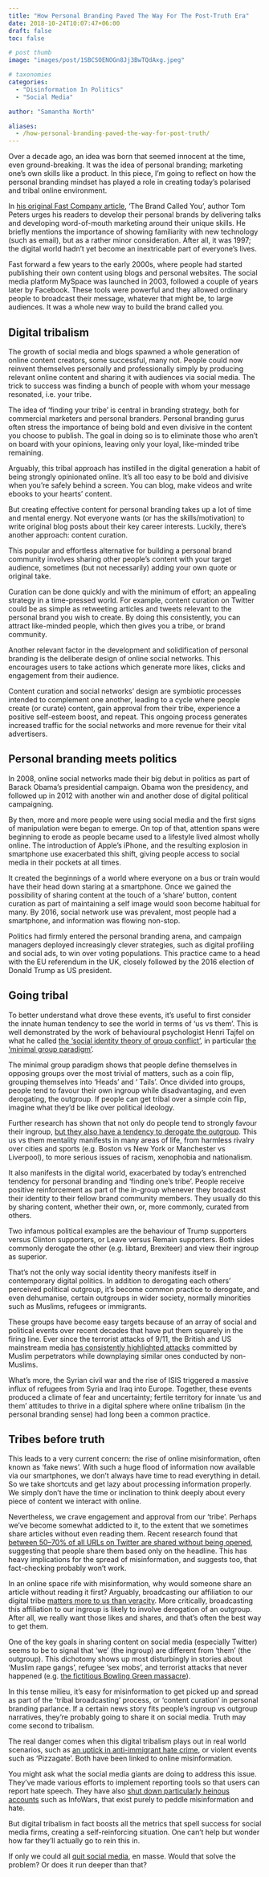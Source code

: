 ```yaml
---
title: "How Personal Branding Paved The Way For The Post-Truth Era"
date: 2018-10-24T10:07:47+06:00
draft: false
toc: false

# post thumb
image: "images/post/1SBCSOENOGn8Jj3BwTQdAxg.jpeg"

# taxonomies
categories:
  - "Disinformation In Politics"
  - "Social Media"

author: "Samantha North"

aliases:
  - /how-personal-branding-paved-the-way-for-post-truth/
---
```


Over a decade ago, an idea was born that seemed innocent at the time, even ground-breaking. It was the idea of personal branding; marketing one’s own skills like a product. In this piece, I’m going to reflect on how the personal branding mindset has played a role in creating today’s polarised and tribal online environment.

In [his original Fast Company article](https://www.fastcompany.com/28905/brand-called-you), ‘The Brand Called You’, author Tom Peters urges his readers to develop their personal brands by delivering talks and developing word-of-mouth marketing around their unique skills. He briefly mentions the importance of showing familiarity with new technology (such as email), but as a rather minor consideration. After all, it was 1997; the digital world hadn’t yet become an inextricable part of everyone’s lives.

Fast forward a few years to the early 2000s, where people had started publishing their own content using blogs and personal websites. The social media platform MySpace was launched in 2003, followed a couple of years later by Facebook. These tools were powerful and they allowed ordinary people to broadcast their message, whatever that might be, to large audiences. It was a whole new way to build the brand called you.

## Digital tribalism

The growth of social media and blogs spawned a whole generation of online content creators, some successful, many not. People could now reinvent themselves personally and professionally simply by producing relevant online content and sharing it with audiences via social media. The trick to success was finding a bunch of people with whom your message resonated, i.e. your tribe.

The idea of ‘finding your tribe’ is central in branding strategy, both for commercial marketers and personal branders. Personal branding gurus often stress the importance of being bold and even divisive in the content you choose to publish. The goal in doing so is to eliminate those who aren’t on board with your opinions, leaving only your loyal, like-minded tribe remaining.

Arguably, this tribal approach has instilled in the digital generation a habit of being strongly opinionated online. It’s all too easy to be bold and divisive when you’re safely behind a screen. You can blog, make videos and write ebooks to your hearts’ content.

But creating effective content for personal branding takes up a lot of time and mental energy. Not everyone wants (or has the skills/motivation) to write original blog posts about their key career interests. Luckily, there’s another approach: content curation.

This popular and effortless alternative for building a personal brand community involves sharing other people’s content with your target audience, sometimes (but not necessarily) adding your own quote or original take.

Curation can be done quickly and with the minimum of effort; an appealing strategy in a time-pressed world. For example, content curation on Twitter could be as simple as retweeting articles and tweets relevant to the personal brand you wish to create. By doing this consistently, you can attract like-minded people, which then gives you a tribe, or brand community.

Another relevant factor in the development and solidification of personal branding is the deliberate design of online social networks. This encourages users to take actions which generate more likes, clicks and engagement from their audience.

Content curation and social networks’ design are symbiotic processes intended to complement one another, leading to a cycle where people create (or curate) content, gain approval from their tribe, experience a positive self-esteem boost, and repeat. This ongoing process generates increased traffic for the social networks and more revenue for their vital advertisers.

## Personal branding meets politics

In 2008, online social networks made their big debut in politics as part of Barack Obama’s presidential campaign. Obama won the presidency, and followed up in 2012 with another win and another dose of digital political campaigning.

By then, more and more people were using social media and the first signs of manipulation were began to emerge. On top of that, attention spans were beginning to erode as people became used to a lifestyle lived almost wholly online. The introduction of Apple’s iPhone, and the resulting explosion in smartphone use exacerbated this shift, giving people access to social media in their pockets at all times.

It created the beginnings of a world where everyone on a bus or train would have their head down staring at a smartphone. Once we gained the possibility of sharing content at the touch of a ‘share’ button, content curation as part of maintaining a self image would soon become habitual for many. By 2016, social network use was prevalent, most people had a smartphone, and information was flowing non-stop.

Politics had firmly entered the personal branding arena, and campaign managers deployed increasingly clever strategies, such as digital profiling and social ads, to win over voting populations. This practice came to a head with the EU referendum in the UK, closely followed by the 2016 election of Donald Trump as US president.

## Going tribal

To better understand what drove these events, it’s useful to first consider the innate human tendency to see the world in terms of ‘us vs them’. This is well demonstrated by the work of behavioural psychologist Henri Tajfel on what he called [the ‘social identity theory of group conflict’](https://www.alnap.org/system/files/content/resource/files/main/tajfel-turner-1979-compressed.pdf), in particular [the ‘minimal group paradigm’](https://onlinelibrary.wiley.com/doi/full/10.1002/ejsp.2420010202).

The minimal group paradigm shows that people define themselves in opposing groups over the most trivial of matters, such as a coin flip, grouping themselves into ‘Heads’ and ‘ Tails’. Once divided into groups, people tend to favour their own ingroup while disadvantaging, and even derogating, the outgroup. If people can get tribal over a simple coin flip, imagine what they’d be like over political ideology.

Further research has shown that not only do people tend to strongly favour their ingroup, [but they also have a tendency to derogate the outgroup](https://onlinelibrary.wiley.com/doi/abs/10.1002/ejsp.2420240603). This us vs them mentality manifests in many areas of life, from harmless rivalry over cities and sports (e.g. Boston vs New York or Manchester vs Liverpool), to more serious issues of racism, xenophobia and nationalism.

It also manifests in the digital world, exacerbated by today’s entrenched tendency for personal branding and ‘finding one’s tribe’. People receive positive reinforcement as part of the in-group whenever they broadcast their identity to their fellow brand community members. They usually do this by sharing content, whether their own, or, more commonly, curated from others.

Two infamous political examples are the behaviour of Trump supporters versus Clinton supporters, or Leave versus Remain supporters. Both sides commonly derogate the other (e.g. libtard, Brexiteer) and view their ingroup as superior.

That’s not the only way social identity theory manifests itself in contemporary digital politics. In addition to derogating each others’ perceived political outgroup, it’s become common practice to derogate, and even dehumanise, certain outgroups in wider society, normally minorities such as Muslims, refugees or immigrants.

These groups have become easy targets because of an array of social and political events over recent decades that have put them squarely in the firing line. Ever since the terrorist attacks of 9/11, the British and US mainstream media [has consistently highlighted attacks](https://s3.amazonaws.com/academia.edu.documents/32861058/Media_and_islam_Sociology_Compass.pdf?AWSAccessKeyId=AKIAIWOWYYGZ2Y53UL3A&Expires=1537260653&Signature=UfbFyDzAd90pFHSXkSUeSWNvcng%3D&response-content-disposition=inline%3B%20filename%3DMedia_Racism_and_Islamophobia.pdf) committed by Muslim perpetrators while downplaying similar ones conducted by non-Muslims.

What’s more, the Syrian civil war and the rise of ISIS triggered a massive influx of refugees from Syria and Iraq into Europe. Together, these events produced a climate of fear and uncertainty; fertile territory for innate ‘us and them’ attitudes to thrive in a digital sphere where online tribalism (in the personal branding sense) had long been a common practice.

## Tribes before truth

This leads to a very current concern: the rise of online misinformation, often known as ‘fake news’. With such a huge flood of information now available via our smartphones, we don’t always have time to read everything in detail. So we take shortcuts and get lazy about processing information properly. We simply don’t have the time or inclination to think deeply about every piece of content we interact with online.

Nevertheless, we crave engagement and approval from our ‘tribe’. Perhaps we’ve become somewhat addicted to it, to the extent that we sometimes share articles without even reading them. Recent research found that [between 50–70% of all URLs on Twitter are shared without being opened](https://hal.inria.fr/hal-01281190/document), suggesting that people share them based only on the headline. This has heavy implications for the spread of misinformation, and suggests too, that fact-checking probably won’t work.

In an online space rife with misinformation, why would someone share an article without reading it first? Arguably, broadcasting our affiliation to our digital tribe [matters more to us than veracity](https://edition.cnn.com/2016/11/20/opinions/fake-news-stories-thrive-donath/index.html). More critically, broadcasting this affiliation to our ingroup is likely to involve derogation of an outgroup. After all, we really want those likes and shares, and that’s often the best way to get them.

One of the key goals in sharing content on social media (especially Twitter) seems to be to signal that ‘we’ (the ingroup) are different from ‘them’ (the outgroup). This dichotomy shows up most disturbingly in stories about ‘Muslim rape gangs’, refugee ‘sex mobs’, and terrorist attacks that never happened (e.g. [the fictitious Bowling Green massacre](https://www.theguardian.com/us-news/2017/feb/03/kellyanne-conway-refugees-bowling-green-massacre-never-happened)).

In this tense milieu, it’s easy for misinformation to get picked up and spread as part of the ‘tribal broadcasting’ process, or ‘content curation’ in personal branding parlance. If a certain news story fits people’s ingroup vs outgroup narratives, they’re probably going to share it on social media. Truth may come second to tribalism.

The real danger comes when this digital tribalism plays out in real world scenarios, such as [an uptick in anti-immigrant hate crime](https://www.cybercrimejournal.com/ImranAwanvol10issue1IJCC2016.pdf), or violent events such as ‘Pizzagate’. Both have been linked to online misinformation.

You might ask what the social media giants are doing to address this issue. They’ve made various efforts to implement reporting tools so that users can report hate speech. They have also [shut down particularly heinous accounts](http://uk.businessinsider.com/apple-shuts-down-most-of-alex-jones-infowars-podcasts-2018-8) such as InfoWars, that exist purely to peddle misinformation and hate.

But digital tribalism in fact boosts all the metrics that spell success for social media firms, creating a self-reinforcing situation. One can’t help but wonder how far they’ll actually go to rein this in.

If only we could all [quit social media](https://medium.com/s/story/yes-you-should-delete-facebook-heres-why-bc623a3b4625), en masse. Would that solve the problem? Or does it run deeper than that?